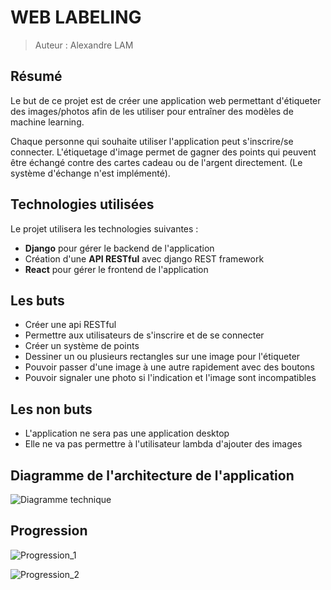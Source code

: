  # WEB LABELING

> Auteur : Alexandre LAM

## Résumé

Le but de ce projet est de créer une application web permettant d'étiqueter des images/photos afin de les utiliser pour entraîner des modèles de machine learning.

Chaque personne qui souhaite utiliser l'application peut s'inscrire/se connecter. L'étiquetage d'image permet de gagner des points qui peuvent être échangé contre des cartes cadeau ou de l'argent directement. (Le système d'échange n'est implémenté). 

## Technologies utilisées

Le projet utilisera les technologies suivantes : 

- **Django** pour gérer le backend de l'application
- Création d'une **API RESTful** avec django REST framework
- **React** pour gérer le frontend de l'application

## Les buts

- Créer une api RESTful
- Permettre aux utilisateurs de s'inscrire et de se connecter
- Créer un système de points
- Dessiner un ou plusieurs rectangles sur une image pour l'étiqueter
- Pouvoir passer d'une image à une autre rapidement avec des boutons 
- Pouvoir signaler une photo si l'indication et l'image sont incompatibles

## Les non buts 

- L'application ne sera pas une application desktop
- Elle ne va pas permettre à l'utilisateur lambda d'ajouter des images

## Diagramme de l'architecture de l'application

![Diagramme technique](https://lh3.googleusercontent.com/s2PXkR6u9pm7ckDVEu62OzQlRXWxvLJd7v4vqFb6ESgA1S9sVBIPMvMxTh-mTPAxpp8wI_aYtvzlwoC2kUBlJ4-dc4kT0AValpz-Gb09Iabku_XygSEh8YbbgBpBLqXvc4CKZ2MF3ko=w463-h956-no)

## Progression

![Progression_1](https://lh3.googleusercontent.com/cTc1LM8TACUs8n_99qHdVcwx7yCgRoTIeHdWnn3hMGYR8qB8xw3JVOqHqRLuWLnAV0oke35zDUWrzwUbuR4_BxQkIG_hSUOcIDP4uxMT-kDj8O5AQY2i1w8PZGwrDRmFYm8527noB4uwXXiegExanYGZ-s8Dm4hxc2CJn_wJhJ-_qGhHEzHg6lCzRsEB623We7-vvMBC3du_letoDB-JJqBBDNKe4AMjbjDN5F1qQL1Y2-YSdLNt2wtHuQB9f19nKnEZNw3TR7DBunPcExNkcO2jVNxBpyvE1OeIb1tlb6fN-ZOaDk7eTMmV0-swjsKMaDty7ugEdTL_w_-bReRviPHEtYpCwJXwRZbsg6WL_nVhIvQ7VFeU46vsLHacN_0OpnYBK8eTzV8U_2u4_Dsmd6VQiBpzdixUV3DKTkuyMrw2jmk5Jvo7xVNVrIQBZ6AJZqvmkcyuDcHwCKpYztNBi8J7CXdSyaG5mPPjPyrb7hpv-c_Zd8ByHQCAGhsZFrNk0YtigMeUH1z9lQPtPqIhFkLo6wmTY4cEwSn2s5JVkHvPX6B8Na4BnYfQDRla697ABlcsAMaMseSVAblMAPNEeTvLlX9vqvEMEUVWTUB9yAUw6LlxlMNVybeQJuHRpaB3H2R4p9p5rXAczq5VCHB8qoR-SZz863X2fwarDkbXYuqP022Tb5tm0oz4mgiX-Q=w1119-h628-no)

![Progression_2](https://lh3.googleusercontent.com/mrr-cC1ftykLPMT4ePK2qYay0ro332u2ls__DPkFoEz0CT2KBgKtK9ebpOBSvc_7vtChcotjGE5k7t4o2s3prhdPoRgwjMCdB8sks15i6AXtr0gcq0fBA_yUeJHIkXr8T5JKZ3XfzH0DNQfifU4m1Hu7fWXVnRLtVDwbb0NOh4NxcQCQKhWHZw2ZwMcaxQheHIw5XaRjPpOME6EqeuT7CVTorUssKmA96C1LloyfM4HEzi0PKt-fwY9MDzv08rw_dAM-afa9Ra65k_1d6tGnd5g6lXlc4GZr16cX8xqpi_TlY4kichz-XFxkPPM1OdJOcCGpIGvJAo-v0APgQOk6WPcSfE8iF4fFtHckFIVe0QUuWLkwd-ETSaDWQRyJoPmLedON4RtUAoMUFxMH03zLzDI9xi7osSY2CUZdrSU6bhO2_T2RBUT5NS403QCBFxqnF3oN_PeQbDPfik_GIpQTCxDIz828Ami7_fkbTMHJXk41SKG6jpG8X3KILdYn1gHH2cDCFYT2ohzqNiZW_xPc3aTIQt5ZcW2tCLlUpcpIFX7NWYPNRQJJS_-HoAt-fQq5qmSk-3ApxFU4Tcb_I0yG4Q0pywZ2glHLJU6gjcjmYlcmdLVSxqybe5rFWZaVNT-3ykEydufYCuHULh4-wTmiQV8bOwqBhffMVwTKwV0eAapAaTVqwNDUrA0TEQH3FA=w1693-h952-no)